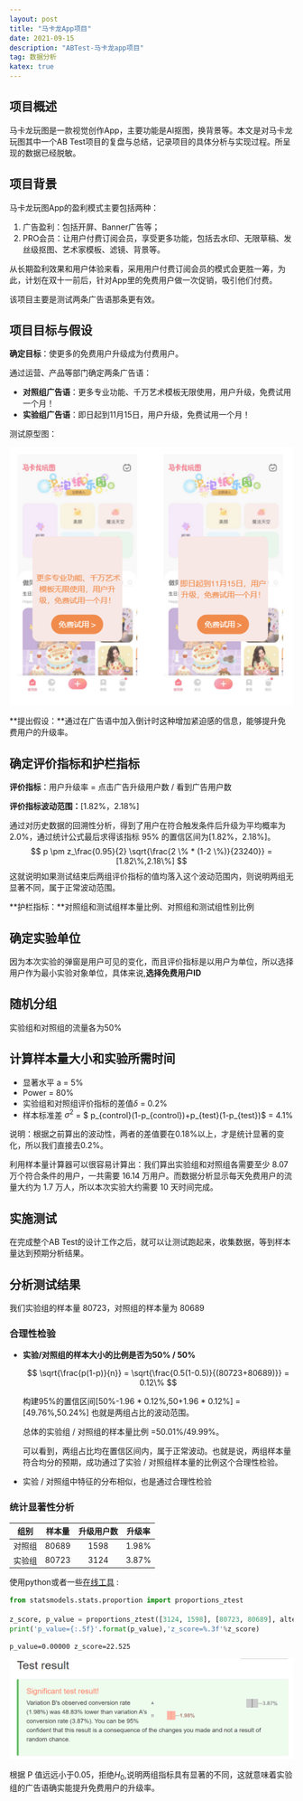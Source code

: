 ```yaml
---
layout: post
title: "马卡龙App项目"
date: 2021-09-15
description: "ABTest-马卡龙app项目"
tag: 数据分析
katex: true
---
```


## 项目概述

马卡龙玩图是一款视觉创作App，主要功能是AI抠图，换背景等。本文是对马卡龙玩图其中一个AB Test项目的复盘与总结，记录项目的具体分析与实现过程。所呈现的数据已经脱敏。

## 项目背景

马卡龙玩图App的盈利模式主要包括两种：

1. 广告盈利：包括开屏、Banner广告等；
2. PRO会员：让用户付费订阅会员，享受更多功能，包括去水印、无限草稿、发丝级抠图、艺术家模板、滤镜、背景等。

从长期盈利效果和用户体验来看，采用用户付费订阅会员的模式会更胜一筹，为此，计划在双十一前后，针对App里的免费用户做一次促销，吸引他们付费。

该项目主要是测试两条广告语那条更有效。

## 项目目标与假设

**确定目标**：使更多的免费用户升级成为付费用户。

通过运营、产品等部门确定两条广告语：

- **对照组广告语**：更多专业功能、千万艺术模板无限使用，用户升级，免费试用一个月！
- **实验组广告语**：即日起到11月15日，用户升级，免费试用一个月！

测试原型图：

![2021-09-15-versa-1](/assets/2021-09-15-versa-1.png)

**提出假设：**通过在广告语中加入倒计时这种增加紧迫感的信息，能够提升免费用户的升级率。

## 确定评价指标和护栏指标

**评价指标**：用户升级率 = 点击广告升级用户数 / 看到广告用户数

**评价指标波动范围：**[1.82%，2.18%]

通过对历史数据的回溯性分析，得到了用户在符合触发条件后升级为平均概率为 2.0%，通过统计公式最后求得该指标 95% 的置信区间为[1.82%，2.18%]。
$$
p \pm z_\frac{0.95}{2} \sqrt{\frac{2 \% * (1-2 \%)}{23240}} = [1.82\%,2.18\%]
$$
这就说明如果测试结束后两组评价指标的值均落入这个波动范围内，则说明两组无显著不同，属于正常波动范围。

**护栏指标：**对照组和测试组样本量比例、对照组和测试组性别比例

## 确定实验单位

因为本次实验的弹窗是用户可见的变化，而且评价指标是以用户为单位，所以选择用户作为最小实验对象单位，具体来说,**选择免费用户ID**

## 随机分组

实验组和对照组的流量各为50%

## 计算样本量大小和实验所需时间

- 显著水平 a = 5%
- Power = 80%
- 实验组和对照组评价指标的差值$\delta$ = 0.2%
- 样本标准差 $\sigma^2$ = $ p_{control}(1-p_{control})+p_{test}(1-p_{test})$ = 4.1%

说明：根据之前算出的波动性，两者的差值要在0.18%以上，才是统计显著的变化，所以我们直接去0.2%。

利用样本量计算器可以很容易计算出：我们算出实验组和对照组各需要至少 8.07 万个符合条件的用户，一共需要 16.14 万用户。而数据分析显示每天免费用户的流量大约为 1.7 万人，所以本次实验大约需要 10 天时间完成。

## 实施测试

在完成整个AB Test的设计工作之后，就可以让测试跑起来，收集数据，等到样本量达到预期分析结果。

## 分析测试结果

我们实验组的样本量 80723，对照组的样本量为 80689

### 合理性检验

- **实验/对照组的样本大小的比例是否为50% / 50%**

  $$
  \sqrt{\frac{p(1-p)}{n}} = \sqrt{\frac{0.5(1-0.5)}{(80723+80689)}} = 0.12\%
  $$

  构建95%的置信区间[50%-1.96 * 0.12%,50+1.96 * 0.12%] = [49.76%,50.24%]
  也就是两组占比的波动范围。

  总体的实验组 / 对照组的样本量比例 =50.01%/49.99%。

  可以看到，两组占比均在置信区间内，属于正常波动。也就是说，两组样本量符合均分的预期，成功通过了实验 / 对照组样本量的比例这个合理性检验。

- 实验 / 对照组中特征的分布相似，也是通过合理性检验

### 统计显著性分析

|  组别  | 样本量 | 升级用户数 | 升级率 |
| :----: | :----: | :--------: | :----: |
| 对照组 | 80689  |    1598    | 1.98%  |
| 实验组 | 80723  |    3124    | 3.87%  |

使用python或者一些[在线工具](https://abtestguide.com/calc/) :

```python
from statsmodels.stats.proportion import proportions_ztest 

z_score, p_value = proportions_ztest([3124, 1598], [80723, 80689], alternative='two-sided')
print('p_value={:.5f}'.format(p_value),'z_score=%.3f'%z_score)
```

```
p_value=0.00000 z_score=22.525
```

![2021-09-15-versa-3](/assets/2021-09-15-versa-3.png)	

根据 P 值远远小于0.05，拒绝$H_0$,说明两组指标具有显著的不同，这就意味着实验组的广告语确实能提升免费用户的升级率。

